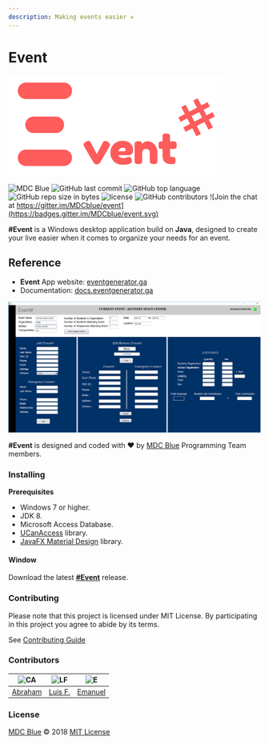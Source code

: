 ```yaml
---
description: Making events easier ✈️
---
```


# Event

![Event Logo](.gitbook/assets/event-1.png)

![MDC Blue](https://mdc.blue/badge.svg) ![GitHub last commit](https://img.shields.io/github/last-commit/mdcblue/event.svg) ![GitHub top language](https://img.shields.io/github/languages/top/mdcblue/event.svg) ![GitHub repo size in bytes](https://img.shields.io/github/repo-size/mdcblue/event.svg) ![license](https://img.shields.io/github/license/mdcblue/event.svg) ![GitHub contributors](https://img.shields.io/github/contributors/mdcblue/event.svg) ![Join the chat at https://gitter.im/MDCblue/event](https://badges.gitter.im/MDCblue/event.svg)

**\#Event** is a Windows desktop application build on **Java**, designed to create your live easier when it comes to organize your needs for an event.

## Reference

* **Event** App website: [eventgenerator.ga](https://eventgenerator.ga)
* Documentation: [docs.eventgenerator.ga](https://docs.eventgenerator.ga)

![Event](.gitbook/assets/event-ui.png)

**\#Event** is designed and coded with ❤️ by [MDC Blue](https://mdc.blue) Programming Team members.

### Installing

**Prerequisites**

* Windows 7 or higher.
* JDK 8.
* Microsoft Access Database.
* [UCanAccess](http://ucanaccess.sourceforge.net/site.html) library.
* [JavaFX Material Design](http://www.jfoenix.com/) library.

#### Window

Download the latest [**\#Event**](./) release.

### Contributing

Please note that this project is licensed under MIT License. By participating in this project you agree to abide by its terms.

See [Contributing Guide](./)

### Contributors

| ![CA](https://avatars3.githubusercontent.com/u/21347264?s=50&v=4) | ![LF](https://avatars3.githubusercontent.com/u/34631500?s=50&v=4) | ![E](https://avatars3.githubusercontent.com/u/27441517?s=50&v=4) |
| --- | --- | --- |
| [Abraham](https://github.com/19cah) | [Luis F.](https://github.com/LuisRobaina) | [Emanuel](https://github.com/Jikiyama) |

### License

[MDC Blue](https://github.com/MDCblue) © 2018 [MIT License](https://github.com/MDCblue/event/tree/78e5fa6e290fc5fd2fc706f311fbe96769a589e8/LICENSE/README.md)

